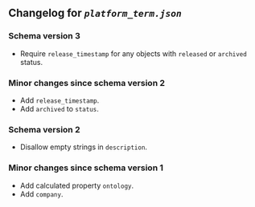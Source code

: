 ## Changelog for *`platform_term.json`*

### Schema version 3

* Require `release_timestamp` for any objects with `released` or `archived` status.

### Minor changes since schema version 2

* Add `release_timestamp`.
* Add `archived` to `status`.

### Schema version 2

* Disallow empty strings in `description`.

### Minor changes since schema version 1

* Add calculated property `ontology`.
* Add `company`.
